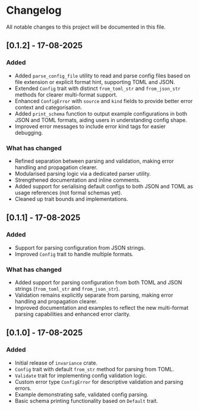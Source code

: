 # Changelog

All notable changes to this project will be documented in this file.

## [0.1.2] - 17-08-2025

### Added

- Added `parse_config_file` utility to read and parse config files based on file extension or explicit format hint, supporting TOML and JSON.
- Extended `Config` trait with distinct `from_toml_str` and `from_json_str` methods for clearer multi-format support.
- Enhanced `ConfigError` with `source` and `kind` fields to provide better error context and categorisation.
- Added `print_schema` function to output example configurations in both JSON and TOML formats, aiding users in understanding config shape.
- Improved error messages to include error kind tags for easier debugging.

### What has changed

- Refined separation between parsing and validation, making error handling and propagation clearer.
- Modularised parsing logic via a dedicated parser utility.
- Strengthened documentation and inline comments.
- Added support for serialising default configs to both JSON and TOML as usage references (not formal schemas yet).
- Cleaned up trait bounds and implementations.

## [0.1.1] - 17-08-2025

### Added

- Support for parsing configuration from JSON strings.
- Improved `Config` trait to handle multiple formats.

### What has changed

- Added support for parsing configuration from both TOML and JSON strings (`from_toml_str` and `from_json_str`).
- Validation remains explicitly separate from parsing, making error handling and propagation clearer.
- Improved documentation and examples to reflect the new multi-format parsing capabilities and enhanced error clarity.

## [0.1.0] - 17-08-2025

### Added

- Initial release of `invariance` crate.
- `Config` trait with default `from_str` method for parsing from TOML.
- `Validate` trait for implementing config validation logic.
- Custom error type `ConfigError` for descriptive validation and parsing errors.
- Example demonstrating safe, validated config parsing.
- Basic schema printing functionality based on `Default` trait.

